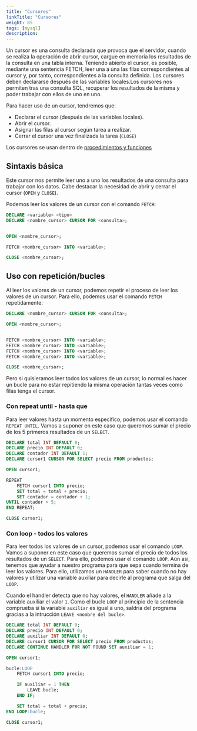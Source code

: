 ```yaml
---
title: "Cursores"
linkTitle: "Cursores"
weight: 85 
tags: [mysql]
description:  
---
```


Un cursor es una consulta declarada que provoca que el servidor, cuando se 
realiza la operación de abrir cursor, cargue en memoria los resultados de la 
consulta en una tabla interna. Teniendo abierto el cursor, es posible, mediante 
una sentencia FETCH, leer una a una las filas correspondientes al cursor y, por 
tanto, correspondientes a la consulta definida. Los cursores deben declararse 
después de las variables locales.Los cursores nos permiten tras una consulta SQL, recuperar los resultados de la misma y poder trabajar con ellos de uno en uno.

Para hacer uso de un cursor, tendremos que: 
* Declarar el cursor (después de las variables locales). 
* Abrir el cursor. 
* Asignar las filas al cursor según tarea a realizar. 
* Cerrar el cursor una vez finalizada la tarea (`CLOSE`)

Los cursores se usan dentro de [procedimientos y funciones](/docs/programacion/sql/procedimientos_funciones)

## Sintaxis básica
Este cursor nos permite leer uno a uno los resultados de una consulta para trabajar con los datos. Cabe destacar la necesidad de abrir y cerrar el cursor (`OPEN` y `CLOSE`). 

Podemos leer los valores de un cursor con el comando `FETCH`:
```sql
DECLARE <variable> <tipo>
DECLARE <nombre_cursor> CURSOR FOR <consulta>;


OPEN <nombre_cursor>;

FETCH <nombre_cursor> INTO <variable>;

CLOSE <nombre_cursor>;
```


## Uso con repetición/bucles 
Al leer los valores de un cursor, podemos repetir el proceso de leer los valores de un cursor. Para ello, podemos usar el comando `FETCH` repetidamente:
```sql
DECLARE <nombre_cursor> CURSOR FOR <consulta>;

OPEN <nombre_cursor>;


FETCH <nombre_cursor> INTO <variable>;
FETCH <nombre_cursor> INTO <variable>;
FETCH <nombre_cursor> INTO <variable>;
FETCH <nombre_cursor> INTO <variable>;

CLOSE <nombre_cursor>;
```

Pero si quisieramos leer todos los valores de un cursor, lo normal es hacer un bucle para no estar repitiendo la misma operación tantas veces como filas tenga el cursor.


### Con repeat until - hasta que
Para leer valores hasta un momento específico, podemos usar el comando `REPEAT UNTIL`. Vamos a suponer en este caso que queremos sumar el precio de los 5 primeros resultados de un `SELECT`.

```sql
DECLARE total INT DEFAULT 0;
DECLARE precio INT DEFAULT 0;
DECLARE contador INT DEFAULT 1;
DECLARE cursor1 CURSOR FOR SELECT precio FROM productos;

OPEN cursor1;

REPEAT
    FETCH cursor1 INTO precio;
	SET total = total + precio;
	SET contador = contador + 1;
UNTIL contador > 5;
END REPEAT;

CLOSE cursor1;
```

### Con loop - todos los valores
Para leer todos los valores de un cursor, podemos usar el comando `LOOP`. Vamos a suponer en este caso que queremos sumar el precio de todos los resultados de un `SELECT`. Para ello, podemos usar el comando `LOOP`. Aún así, tenemos que ayudar a nuestro programa para que sepa cuando termina de leer los valores. Para ello, utilizamos un `HANDLER` para saber cuando no hay valores y utilizar una variable auxiliar para decirle al programa que salga del `LOOP`.

Cuando el handler detecta que no hay valores, el `HANDLER` añade a la variable auxiliar el valor `1`. Como el bucle `LOOP` al principio de la sentencia comprueba si la variable `auxiliar` es igual a uno, saldría del programa gracias a la intrucción `LEAVE <nombre del bucle>`.
```sql
DECLARE total INT DEFAULT 0;
DECLARE precio INT DEFAULT 0;
DECLARE auxiliar INT DEFAULT 0;
DECLARE cursor1 CURSOR FOR SELECT precio FROM productos;
DECLARE CONTINUE HANDLER FOR NOT FOUND SET auxiliar = 1; 

OPEN cursor1;

bucle:LOOP
	FETCH cursor1 INTO precio;

	IF auxiliar = 1 THEN
		LEAVE bucle;
	END IF;

	SET total = total + precio;
END LOOP:bucle;

CLOSE cursor1;
```